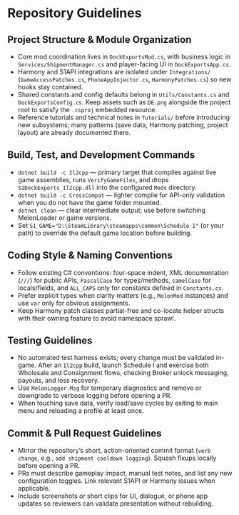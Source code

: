 # Repository Guidelines

## Project Structure & Module Organization
- Core mod coordination lives in `DockExportsMod.cs`, with business logic in `Services/ShipmentManager.cs` and player-facing UI in `DockExportsApp.cs`.
- Harmony and S1API integrations are isolated under `Integrations/` (`GameAccessPatches.cs`, `PhoneAppInjector.cs`, `HarmonyPatches.cs`) so new hooks stay contained.
- Shared constants and config defaults belong in `Utils/Constants.cs` and `DockExportsConfig.cs`. Keep assets such as `DE.png` alongside the project root to satisfy the `.csproj` embedded resource.
- Reference tutorials and technical notes in `Tutorials/` before introducing new subsystems; many patterns (save data, Harmony patching, project layout) are already documented there.

## Build, Test, and Development Commands
- `dotnet build -c Il2cpp` — primary target that compiles against live game assemblies, runs `VerifyGameFiles`, and drops `S1DockExports_Il2cpp.dll` into the configured `Mods` directory.
- `dotnet build -c CrossCompat` — lighter compile for API-only validation when you do not have the game folder mounted.
- `dotnet clean` — clear intermediate output; use before switching MelonLoader or game versions.
- Set `S1_GAME="D:\SteamLibrary\steamapps\common\Schedule I"` (or your path) to override the default game location before building.

## Coding Style & Naming Conventions
- Follow existing C# conventions: four-space indent, XML documentation (`///`) for public APIs, `PascalCase` for types/methods, `camelCase` for locals/fields, and `ALL_CAPS` only for constants defined in `Constants.cs`.
- Prefer explicit types when clarity matters (e.g., `MelonMod` instances) and use `var` only for obvious assignments.
- Keep Harmony patch classes partial-free and co-locate helper structs with their owning feature to avoid namespace sprawl.

## Testing Guidelines
- No automated test harness exists; every change must be validated in-game. After an `Il2cpp` build, launch Schedule I and exercise both Wholesale and Consignment flows, checking Broker unlock messaging, payouts, and loss recovery.
- Use `MelonLogger.Msg` for temporary diagnostics and remove or downgrade to verbose logging before opening a PR.
- When touching save data, verify load/save cycles by exiting to main menu and reloading a profile at least once.

## Commit & Pull Request Guidelines
- Mirror the repository’s short, action-oriented commit format (`verb change`, e.g., `add shipment cooldown logging`). Squash fixups locally before opening a PR.
- PRs must describe gameplay impact, manual test notes, and list any new configuration toggles. Link relevant S1API or Harmony issues when applicable.
- Include screenshots or short clips for UI, dialogue, or phone app updates so reviewers can validate presentation without rebuilding.
